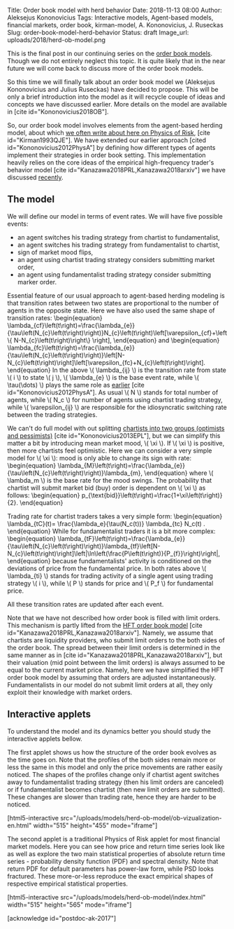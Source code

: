 Title: Order book model with herd behavior
Date: 2018-11-13 08:00
Author: Aleksejus Kononovicius
Tags: Interactive models, Agent-based models, financial markets, order book, kirman-model, A. Kononovicius, J. Ruseckas
Slug: order-book-model-herd-behavior
Status: draft
Image_url: uploads/2018/herd-ob-model.png

This is the final post in our continuing series on the [order book models](/tag/order-book/).
Though we do not entirely neglect this topic. It is quite likely that in the near
future we will come back to discuss more of the order book models.

So this time we will finally talk about an order book model we (Aleksejus
Kononovicius and Julius Ruseckas) have decided to propose. This will be only a
brief introduction into the model as it will recycle couple of ideas and
concepts we have discussed earlier. More details on the model are available
in [cite id="Kononovicius2018OB"].

So, our order book model involves elements from the agent-based herding model,
about which [we often write about here on Physics of Risk](/tag/kirman-model/),
[cite id="Kirman1993QJE"]. We have extended our earlier approach
[cited id="Kononovicius2012PhysA"] by defining how different types of agents
implement their strategies in order book setting. This implementation heavily
relies on the core ideas of the empirical high-frequency trader's behavior model
[cite id="Kanazawa2018PRL,Kanazawa2018arxiv"] we have discussed
[recently]({filename}/articles/2018/hft-order-book-model.md).<!--more-->

## The model

We will define our model in terms of event rates. We will have five possible
events:

* an agent switches his trading strategy from chartist to fundamentalist,
* an agent switches his trading strategy from fundamentalist to chartist,
* sign of market mood flips,
* an agent using chartist trading strategy considers submitting market order,
* an agent using fundamentalist trading strategy consider submitting marker order.

Essential feature of our usual approach to agent-based herding modeling is that
transition rates between two states are proportional to the number of agents in
the opposite state. Here we have also used the same shape of transition rates:
\begin{equation}
\lambda_{cf}\left(t\right)=\frac{\lambda_{e}}{\tau\left(N_{c}\left(t\right)\right)}N_{c}\left(t\right)\left[\varepsilon_{cf}+\left\\\{ N-N_{c}\left(t\right)\right\\\} \right],
\end{equation}
and
\begin{equation}
\lambda_{fc}\left(t\right)=\frac{\lambda_{e}}{\tau\left(N_{c}\left(t\right)\right)}\left[N-N_{c}\left(t\right)\right]\left[\varepsilon_{fc}+N_{c}\left(t\right)\right].
\end{equation}
In the above \\\( \lambda_{ij} \\\) is the transition rate from state \\\( i \\\)
to state \\\( j \\\), \\\( \lambda_{e} \\\) is the base event rate, while
\\\( \tau(\dots) \\\) plays the same role as
[earlier]({filename}/articles/2011/agent-based-herding-model-financial-markets.md)
[cite id="Kononovicius2012PhysA"]. As usual \\\( N \\\) stands for total number
of agents, while \\\( N_c \\\) for number of agents using chartist trading strategy,
while \\\( \varepsilon_{ij} \\\) are responsible for the idiosyncratic switching
rate between the trading strategies.

We can't do full model with out splitting
[chartists into two groups (optimists and pessimists)]({filename}/articles/2011/three-group-kirman-agent-based-model-for-financial-markets.md)
[cite id="Kononovicius2013EPL"], but we can simplify this matter a bit by introducing mean market
mood, \\\( \xi \\\). If \\\( \xi \\\) is positive, then more chartists feel
optimistic. Here we can consider a very simple model for \\\( \xi \\\): mood is
only able to change its sign with rate:
\begin{equation}
\lambda_{M}\left(t\right)=\frac{\lambda_{e}}{\tau\left(N_{c}\left(t\right)\right)}\lambda_{m},
\end{equation}
where \\\( \lambda_m \\\) is the base rate for the mood swings. The probability
that chartist will submit market bid (buy) order is dependent on \\\( \xi \\\)
as follows:
\begin{equation}
p_{\text{bid}}\left(t\right)=\frac{1+\xi\left(t\right)}{2}.
\end{equation}

Trading rate for chartist traders takes a very simple form:
\begin{equation}
\lambda_{tC}(t)= \frac{\lambda_e}{\tau(N_c(t))} \lambda_{tc} N_c(t) .
\end{equation}
While for fundamentalist traders it is a bit more complex:
\begin{equation}
\lambda_{tF}\left(t\right)=\frac{\lambda_{e}}{\tau\left(N_{c}\left(t\right)\right)}\lambda_{tf}\left[N-N_{c}\left(t\right)\right]\left|\ln\left(\frac{P\left(t\right)}{P_{f}}\right)\right|,
\end{equation}
because fundamentalists' activity is conditioned on the deviations of price from
the fundamental price. In both rates above \\\( \lambda_{ti} \\\) stands for
trading activity of a single agent using trading strategy \\\( i \\\), while
\\\( P \\\) stands for price and \\\( P_f \\\) for fundamental price.

All these transition rates are updated after each event.

Note that we have not described how order book is filled with limit orders.
This mechanism is partly lifted from the
[HFT order book model]({filename}/articles/2018/hft-order-book-model.md)
[cite id="Kanazawa2018PRL,Kanazawa2018arxiv"]. Namely, we assume that chartists
are liquidity providers, who submit limit orders to the both sides of the order
book. The spread between their limit orders is determined in the same manner as
in [cite id="Kanazawa2018PRL,Kanazawa2018arxiv"], but their valuation (mid point
between the limit orders) is always assumed to be equal to the current market
price. Namely, here we have simplified the HFT order book model by assuming
that orders are adjusted instantaneously. Fundamentalists in our model do not
submit limit orders at all, they only exploit their knowledge with market orders.

## Interactive applets

To understand the model and its dynamics better you should study the interactive
applets bellow.

The first applet shows us how the structure of the order book evolves as the
time goes on. Note that the profiles of the both sides remain more or less the
same in this model and only the price movements are rather easily noticed. The
shapes of the profiles change only if chartist agent switches away to
fundamentalist trading strategy (then his limit orders are canceled) or if
fundamentalist becomes chartist (then new limit orders are submitted). These
changes are slower than trading rate, hence they are harder to be noticed.

[html5-interactive
src="/uploads/models/herd-ob-model/ob-vizualization-en.html"
width="515" height="455" mode="iframe"]

The second applet is a traditional Physics of Risk applet for most financial
market models. Here you can see how price and return time series look like
as well as explore the two main statistical properties of absolute return time
series - probability density function (PDF) and spectral density. Note that
return PDF for default parameters has power-law form, while PSD looks fractured.
These more-or-less reproduce the exact empirical shapes of respective empirical
statistical properties.

[html5-interactive
src="/uploads/models/herd-ob-model/index.html" width="515"
height="565" mode="iframe"]

[acknowledge id="postdoc-ak-2017"]
